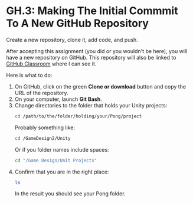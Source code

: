 # GH.3: Making The Initial Commmit To A New GitHub Repository

Create a new repository, clone it, add code, and push.

After accepting this assignment (you did or you wouldn't be here), you will have a new repository on GitHub. This repository will also be linked to [GitHub Classroom][classroom] where I can see it.

[classroom]: #

Here is what to do:

1. On GitHub, click on the green **Clone or download** button and copy the URL of the repository.
1. On your computer, launch **Git Bash**.
1. Change directories to the folder that holds your Unity projects:
   ```bash
   cd /path/to/the/folder/holding/your/Pong/project
   ```
   Probably something like:
   ```bash
   cd /GameDesign2/Unity
   ```
   Or if you folder names include spaces:
   ```bash
   cd "/Game Design/Unit Projects"
   ```
1. Confirm that you are in the right place:
   ```bash
   ls
   ```
   In the result you should see your Pong folder.
